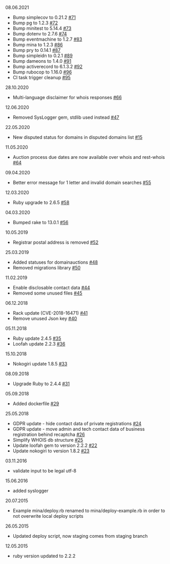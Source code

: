 08.06.2021
* Bump simplecov to 0.21.2 [#71](https://github.com/internetee/whois/pull/71)
* Bump pg to 1.2.3 [#72](https://github.com/internetee/whois/pull/72)
* Bump minitest to 5.14.4 [#73](https://github.com/internetee/whois/pull/73)
* Bump dotenv to 2.7.6 [#74](https://github.com/internetee/whois/pull/74)
* Bump eventmachine to 1.2.7 [#83](https://github.com/internetee/whois/pull/83)
* Bump mina to 1.2.3 [#86](https://github.com/internetee/whois/pull/86)
* Bump pry to 0.14.1 [#87](https://github.com/internetee/whois/pull/87)
* Bump simpleidn to 0.2.1 [#89](https://github.com/internetee/whois/pull/89)
* Bump dameons to 1.4.0 [#91](https://github.com/internetee/whois/pull/91)
* Bump activerecord to 6.1.3.2 [#92](https://github.com/internetee/whois/pull/92)
* Bump rubocop to 1.16.0 [#96](https://github.com/internetee/whois/pull/96)
* CI task trigger cleanup [#95](https://github.com/internetee/whois/pull/95)

28.10.2020
* Multi-language disclaimer for whois responses [#66](https://github.com/internetee/whois/pull/66)

12.06.2020
* Removed SysLogger gem, stdlib used instead [#47](https://github.com/internetee/whois/issues/47)

22.05.2020
* New disputed status for domains in disputed domains list [#15](https://github.com/internetee/whois/issues/15)

11.05.2020
* Auction process due dates are now available over whois and rest-whois [#64](https://github.com/internetee/whois/pull/64)

09.04.2020
* Better error message for 1 letter and invalid domain searches [#55](https://github.com/internetee/whois/issues/55)

12.03.2020
* Ruby upgrade to 2.6.5 [#58](https://github.com/internetee/whois/issues/58)

04.03.2020
* Bumped rake to 13.0.1 [#56](https://github.com/internetee/whois/pull/56)

10.05.2019
* Registrar postal address is removed [#52](https://github.com/internetee/whois/pull/52)

25.03.2019
* Added statuses for domainauctions [#48](https://github.com/internetee/whois/pull/48)
* Removed migrations library [#50](https://github.com/internetee/whois/pull/50)

11.02.2019
* Enable disclosable contact data [#44](https://github.com/internetee/whois/pull/44)
* Removed some unused files [#45](https://github.com/internetee/whois/pull/45)

06.12.2018
* Rack update (CVE-2018-16471) [#41](https://github.com/internetee/whois/pull/41)
* Remove unused Json key [#40](https://github.com/internetee/whois/pull/40)

05.11.2018
* Ruby update 2.4.5 [#35](https://github.com/internetee/whois/pull/35)
* Loofah update 2.2.3 [#36](https://github.com/internetee/whois/pull/36)

15.10.2018
* Nokogiri update 1.8.5 [#33](https://github.com/internetee/whois/pull/33)

08.09.2018
* Upgrade Ruby to 2.4.4 [#31](https://github.com/internetee/whois/pull/31)

05.09.2018
* Added dockerfile [#29](https://github.com/internetee/whois/pull/29)

25.05.2018
* GDPR update - hide contact data of private registrations [#24](https://github.com/internetee/whois/issues/24)
* GDPR update - move admin and tech contact data of business registration behind recaptcha [#26](https://github.com/internetee/whois/issues/26)
* Simplify WHOIS db structure [#25](https://github.com/internetee/whois/issues/25)
* Update loofah gem to version 2.2.2 [#22](https://github.com/internetee/whois/pull/22)
* Update nokogiri to version 1.8.2 [#23](https://github.com/internetee/whois/pull/23)

03.11.2016
* validate input to be legal utf-8

15.06.2016
* added syslogger

20.07.2015
* Example mina/deploy.rb renamed to mina/deploy-example.rb in order to not overwrite local deploy scripts

26.05.2015
* Updated deploy script, now staging comes from staging branch

12.05.2015
* ruby version updated to 2.2.2
